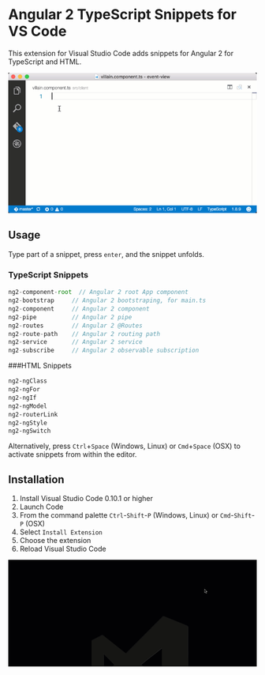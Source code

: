 # Angular 2 TypeScript Snippets for VS Code

This extension for Visual Studio Code adds snippets for Angular 2 for TypeScript and HTML.

![Use Extension](images/use-extension.gif)

## Usage
Type part of a snippet, press `enter`, and the snippet unfolds.

### TypeScript Snippets
```typescript
ng2-component-root  // Angular 2 root App component
ng2-bootstrap     // Angular 2 bootstraping, for main.ts
ng2-component     // Angular 2 component
ng2-pipe          // Angular 2 pipe
ng2-routes        // Angular 2 @Routes
ng2-route-path    // Angular 2 routing path
ng2-service       // Angular 2 service
ng2-subscribe     // Angular 2 observable subscription
```

###HTML Snippets
```html
ng2-ngClass
ng2-ngFor
ng2-ngIf
ng2-ngModel
ng2-routerLink
ng2-ngStyle
ng2-ngSwitch
```

Alternatively, press `Ctrl`+`Space` (Windows, Linux) or `Cmd`+`Space` (OSX) to activate snippets from within the editor.

## Installation

1. Install Visual Studio Code 0.10.1 or higher
2. Launch Code
3. From the command palette `Ctrl`-`Shift`-`P` (Windows, Linux) or `Cmd`-`Shift`-`P` (OSX)
4. Select `Install Extension`
5. Choose the extension
6. Reload Visual Studio Code

![Install Extension](images/install-extension.gif)
